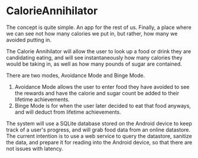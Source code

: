 CalorieAnnihilator
==================
The concept is quite simple. An app for the rest of us. Finally, a place where we can see not how many calories 
we put in, but rather, how many we avoided putting in.

The Calorie Annihilator will allow the user to look up a food or drink they are candidating eating, 
and will see instantaneously how many calories they would be taking in, as well as how many pounds of sugar 
are contained.

There are two modes, Avoidance Mode and Binge Mode. 

1) Avoidance Mode allows the user to enter food they have avoided to see the rewards and have the calorie 
and sugar count be added to their lifetime achievements. 
2) Binge Mode is for when the user later decided to eat that food anyways, and will deduct from lifetime 
achievements.

The system will use a SQLite database stored on the Android device to keep track of a user's progress, 
and will grab food data from an online datastore. The current intention is to use a web service to query 
the datastore, sanitize the data, and prepare it for reading into the Android device, so that there are 
not issues with latency.
